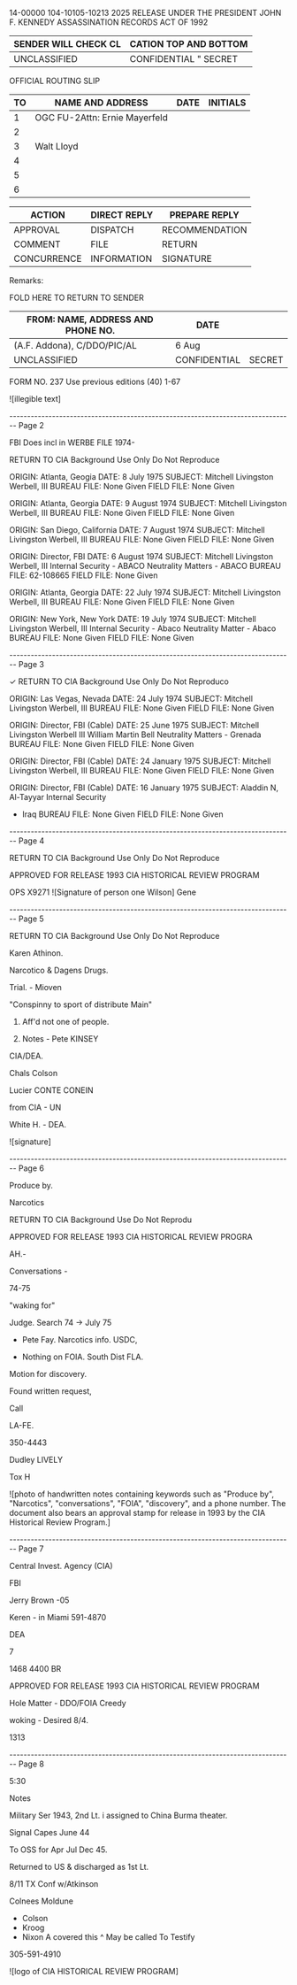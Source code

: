14-00000
104-10105-10213
2025 RELEASE UNDER THE PRESIDENT JOHN F. KENNEDY ASSASSINATION RECORDS ACT OF 1992

| SENDER WILL CHECK CL | CATION TOP AND BOTTOM |
| -------------------- | --------------------- |
| UNCLASSIFIED         | CONFIDENTIAL " SECRET |

OFFICIAL ROUTING SLIP

| TO  | NAME AND ADDRESS              | DATE | INITIALS |
| --- | ----------------------------- | ---- | -------- |
| 1   | OGC FU-2Attn: Ernie Mayerfeld |      |          |
| 2   |                               |      |          |
| 3   | Walt Lloyd                    |      |          |
| 4   |                               |      |          |
| 5   |                               |      |          |
| 6   |                               |      |          |

| ACTION      | DIRECT REPLY | PREPARE REPLY  |
| ----------- | ------------ | -------------- |
| APPROVAL    | DISPATCH     | RECOMMENDATION |
| COMMENT     | FILE         | RETURN         |
| CONCURRENCE | INFORMATION  | SIGNATURE      |

Remarks:


FOLD HERE TO RETURN TO SENDER

| FROM: NAME, ADDRESS AND PHONE NO. | DATE         |        |
| --------------------------------- | ------------ | ------ |
| (A.F. Addona), C/DDO/PIC/AL       | 6 Aug        |        |
| UNCLASSIFIED                      | CONFIDENTIAL | SECRET |

FORM NO. 237 Use previous editions (40)
1-67

![illegible text]


-------------------------------------------------------------------------------- Page 2

FBI Does incl in WERBE FILE 1974-

RETURN TO CIA
Background Use Only
Do Not Reproduce

ORIGIN: Atlanta, Geogia
DATE: 8 July 1975
SUBJECT: Mitchell Livingston Werbell, III
BUREAU FILE: None Given
FIELD FILE: None Given

ORIGIN: Atlanta, Georgia
DATE: 9 August 1974
SUBJECT: Mitchell Livingston Werbell, III
BUREAU FILE: None Given
FIELD FILE: None Given

ORIGIN: San Diego, California
DATE: 7 August 1974
SUBJECT: Mitchell Livingston Werbell, III
BUREAU FILE: None Given
FIELD FILE: None Given

ORIGIN: Director, FBI
DATE: 6 August 1974
SUBJECT: Mitchell Livingston Werbell, III
Internal Security - ABACO
Neutrality Matters - ABACO
BUREAU FILE: 62-108665
FIELD FILE: None Given

ORIGIN: Atlanta, Georgia
DATE: 22 July 1974
SUBJECT: Mitchell Livingston Werbell, III
BUREAU FILE: None Given
FIELD FILE: None Given

ORIGIN: New York, New York
DATE: 19 July 1974
SUBJECT: Mitchell Livingston Werbell, III
Internal Security - Abaco
Neutrality Matter - Abaco
BUREAU FILE: None Given
FIELD FILE: None Given


-------------------------------------------------------------------------------- Page 3

✓ RETURN TO CIA
Background Use Only
Do Not Reproduco

ORIGIN: Las Vegas, Nevada
DATE: 24 July 1974
SUBJECT: Mitchell Livingston Werbell, III
BUREAU FILE: None Given
FIELD FILE: None Given

ORIGIN: Director, FBI (Cable)
DATE: 25 June 1975
SUBJECT: Mitchell Livingston Werbell III
William Martin Bell Neutrality
Matters - Grenada
BUREAU FILE: None Given
FIELD FILE: None Given

ORIGIN: Director, FBI (Cable)
DATE: 24 January 1975
SUBJECT: Mitchell Livingston Werbell, III
BUREAU FILE: None Given
FIELD FILE: None Given

ORIGIN: Director, FBI (Cable)
DATE: 16 January 1975
SUBJECT: Aladdin N, Al-Tayyar Internal Security
 - Iraq
   BUREAU FILE: None Given
   FIELD FILE: None Given


-------------------------------------------------------------------------------- Page 4

RETURN TO CIA
Background Use Only
Do Not Reproduce

APPROVED FOR RELEASE 1993
CIA HISTORICAL REVIEW PROGRAM

OPS
X9271
![Signature of person one Wilson]
Gene


-------------------------------------------------------------------------------- Page 5

RETURN TO CIA
Background Use Only
Do Not Reproduce

Karen Athinon.

Narcotico & Dagens Drugs.

Trial. - Mioven

"Conspinny to sport of distribute
Main"

1. Aff'd not one of people.

2. Notes - Pete KINSEY

CIA/DEA.

Chals Colson

Lucier CONTE CONEIN

from CIA - UN

White H. - DEA.

![signature]


-------------------------------------------------------------------------------- Page 6

Produce by.

Narcotics

RETURN TO CIA
Background Use
Do Not Reprodu

APPROVED FOR RELEASE 1993
CIA HISTORICAL REVIEW PROGRA

AH.-

Conversations -

74-75

"waking for"

Judge. Search 74 -> July 75

* Pete Fay.
  Narcotics info.
  USDC,

* Nothing on FOIA.
  South Dist
  FLA.

Motion for discovery.

Found written request,

Call

LA-FE.

350-4443

Dudley
LIVELY

Tox
H

![photo of handwritten notes containing keywords such as "Produce by", "Narcotics", "conversations", "FOIA", "discovery", and a phone number. The document also bears an approval stamp for release in 1993 by the CIA Historical Review Program.]


-------------------------------------------------------------------------------- Page 7

Central Invest. Agency (CIA)

FBI

Jerry Brown -05

Keren - in Miami
591-4870

DEA

7

1468
4400 BR

APPROVED FOR RELEASE 1993
CIA HISTORICAL REVIEW PROGRAM

Hole Matter - DDO/FOIA Creedy

woking - Desired 8/4.

1313


-------------------------------------------------------------------------------- Page 8

5:30

Notes

Military Ser 1943, 2nd Lt. i
assigned to China Burma theater.

Signal Capes June 44

To OSS for Apr Jul Dec 45.

Returned to US & discharged as 1st Lt.

8/11
TX Conf
w/Atkinson

Colnees
Moldune

- Colson
- Kroog
- Nixon A covered this
  ^ May be called
  To Testify

305-591-4910

![logo of CIA HISTORICAL REVIEW PROGRAM]
